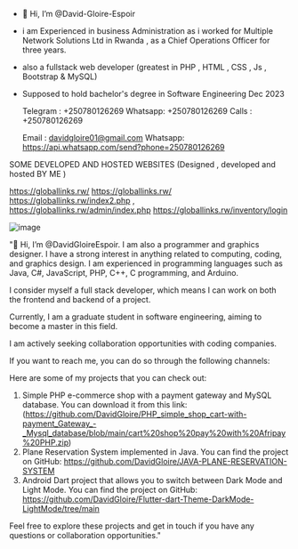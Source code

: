 - 👋 Hi, I’m @David-Gloire-Espoir

- i am  Experienced in business Administration as i worked for Multiple Network Solutions Ltd in Rwanda , as a Chief Operations Officer for three years.
- also a fullstack web developer (greatest in PHP , HTML , CSS , Js , Bootstrap & MySQL)
- Supposed to hold bachelor's degree in Software Engineering Dec 2023

  Telegram : +250780126269
  Whatsapp:  +250780126269
  Calls   :  +250780126269

  Email :    davidgloire01@gmail.com
  Whatsapp: https://api.whatsapp.com/send?phone=250780126269
  
SOME DEVELOPED AND HOSTED WEBSITES (Designed , developed and hosted BY ME )

https://globallinks.rw/
https://globallinks.rw/ 
https://globallinks.rw/index2.php  ,  
https://globallinks.rw/admin/index.php 
https://globallinks.rw/inventory/login

![image](https://github.com/David-Gloire-Espoir/David-Gloire-Espoir/assets/149917380/36d7ae1d-7ec1-4028-922a-74dc222aa91c)

"👋 Hi, I’m @DavidGloireEspoir. I am also a programmer and graphics designer. I have a strong interest in anything related to computing, coding, and graphics design. 
I am experienced in programming languages such as Java, C#, JavaScript, PHP, C++, C programming, and Arduino.

I consider myself a full stack developer, which means I can work on both the frontend and backend of a project.

Currently, I am a graduate student in software engineering, aiming to become a master in this field.

I am actively seeking collaboration opportunities with coding companies.

If you want to reach me, you can do so through the following channels:



Here are some of my projects that you can check out:

1. Simple PHP e-commerce shop with a payment gateway and MySQL database. You can download it from this link: (https://github.com/DavidGloire/PHP_simple_shop_cart-with-payment_Gateway_-_Mysql_database/blob/main/cart%20shop%20pay%20with%20Afripay%20PHP.zip)
2. Plane Reservation System implemented in Java. You can find the project on GitHub:  https://github.com/DavidGloire/JAVA-PLANE-RESERVATION-SYSTEM
3. Android Dart project that allows you to switch between Dark Mode and Light Mode. You can find the project on GitHub:  https://github.com/DavidGloire/Flutter-dart-Theme-DarkMode-LightMode/tree/main

Feel free to explore these projects and get in touch if you have any questions or collaboration opportunities."






<!---
David-Gloire-Espoir/David-Gloire-Espoir is a ✨ special ✨ repository because its `README.md` (this file) appears on your GitHub profile.
You can click the Preview link to take a look at your changes.
--->
